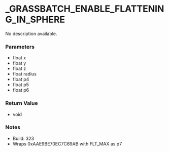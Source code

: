 # _GRASSBATCH_ENABLE_FLATTENING_IN_SPHERE

No description available.

### Parameters
* float x
* float y
* float z
* float radius
* float p4
* float p5
* float p6

### Return Value
* void

### Notes
* Build: 323
* Wraps 0xAAE9BE70EC7C69AB with FLT_MAX as p7

